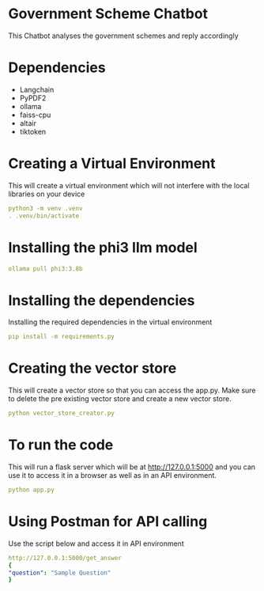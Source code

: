 # Government Scheme Chatbot
This Chatbot analyses the government schemes and reply accordingly
# Dependencies
<ul>
<li>Langchain</li>
<li>PyPDF2</li>
<li>ollama</li>
<li>faiss-cpu</li>
<li>altair</li>
<li>tiktoken</li>
</ul>

# Creating a Virtual Environment
This will create a virtual environment which will not interfere with the local libraries on your device
```yaml
python3 -m venv .venv
. .venv/bin/activate
```

# Installing the phi3 llm model
```yaml
ollama pull phi3:3.8b
```

# Installing the dependencies
Installing the required dependencies in the virtual environment
```yaml
pip install -m requirements.py
```

# Creating the vector store
This will create a vector store so that you can access the app.py. Make sure to delete the pre existing vector store and create a new vector store.
```yaml
python vector_store_creator.py
```

# To run the code
This will run a flask server which will be at http://127.0.0.1:5000 and you can use it to access it in a browser as well as in an API environment.
```yaml
python app.py
```

# Using Postman for API calling 
Use the script below and access it in API environment
```yaml
http://127.0.0.1:5000/get_answer
{
"question": "Sample Question"
}
```
